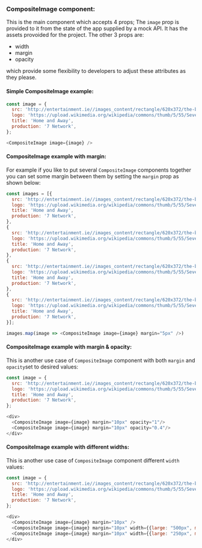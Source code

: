 ### CompositeImage component:

This is the main component which accepts 4 props; The `image` prop is provided to it from the state of the app supplied by a mock API. It has the assets provoided for the project. The other 3 props are: 

* width
* margin
* opacity 

which provide some flexibility to developers to adjust these attributes as they please. 

#### Simple CompositeImage example:

```js
const image = {
  src: 'http://entertainment.ie//images_content/rectangle/620x372/the-braxton-brothers-in-home-and-away-139692316993502601-140.jpg',
  logo: 'https://upload.wikimedia.org/wikipedia/commons/thumb/5/55/Seven_Network_logo.svg/1200px-Seven_Network_logo.svg.png',
  title: 'Home and Away',
  production: '7 Network',
};

<CompositeImage image={image} />
```


#### CompositeImage example with margin:
For example if you like to put several `CompositeImage` components together you can set some margin between them by setting the `margin` prop as shown below: 

```js
const images = [{
  src: 'http://entertainment.ie//images_content/rectangle/620x372/the-braxton-brothers-in-home-and-away-139692316993502601-140.jpg',
  logo: 'https://upload.wikimedia.org/wikipedia/commons/thumb/5/55/Seven_Network_logo.svg/1200px-Seven_Network_logo.svg.png',
  title: 'Home and Away',
  production: '7 Network',
},
{
  src: 'http://entertainment.ie//images_content/rectangle/620x372/the-braxton-brothers-in-home-and-away-139692316993502601-140.jpg',
  logo: 'https://upload.wikimedia.org/wikipedia/commons/thumb/5/55/Seven_Network_logo.svg/1200px-Seven_Network_logo.svg.png',
  title: 'Home and Away',
  production: '7 Network',
},
{
  src: 'http://entertainment.ie//images_content/rectangle/620x372/the-braxton-brothers-in-home-and-away-139692316993502601-140.jpg',
  logo: 'https://upload.wikimedia.org/wikipedia/commons/thumb/5/55/Seven_Network_logo.svg/1200px-Seven_Network_logo.svg.png',
  title: 'Home and Away',
  production: '7 Network',
},
{
  src: 'http://entertainment.ie//images_content/rectangle/620x372/the-braxton-brothers-in-home-and-away-139692316993502601-140.jpg',
  logo: 'https://upload.wikimedia.org/wikipedia/commons/thumb/5/55/Seven_Network_logo.svg/1200px-Seven_Network_logo.svg.png',
  title: 'Home and Away',
  production: '7 Network',
}];

images.map(image => <CompositeImage image={image} margin="5px" />)
```

#### CompositeImage example with margin & opacity:
This is another use case of `CompositeImage` component with both `margin` and `opacity`set to desired values:

```js
const image = {
  src: 'http://entertainment.ie//images_content/rectangle/620x372/the-braxton-brothers-in-home-and-away-139692316993502601-140.jpg',
  logo: 'https://upload.wikimedia.org/wikipedia/commons/thumb/5/55/Seven_Network_logo.svg/1200px-Seven_Network_logo.svg.png',
  title: 'Home and Away',
  production: '7 Network',
};

<div>
  <CompositeImage image={image} margin="10px" opacity="1"/>
  <CompositeImage image={image} margin="10px" opacity="0.4"/>
</div>
```

#### CompositeImage example with different widths:
This is another use case of `CompositeImage` component different `width` values:

```js
const image = {
  src: 'http://entertainment.ie//images_content/rectangle/620x372/the-braxton-brothers-in-home-and-away-139692316993502601-140.jpg',
  logo: 'https://upload.wikimedia.org/wikipedia/commons/thumb/5/55/Seven_Network_logo.svg/1200px-Seven_Network_logo.svg.png',
  title: 'Home and Away',
  production: '7 Network',
};

<div>
  <CompositeImage image={image} margin="10px" />
  <CompositeImage image={image} margin="10px" width={{large: "500px", medium: "400px", medium: "200px"}}/>
  <CompositeImage image={image} margin="10px" width={{large: "250px", medium: "250px"}}/>
</div>
```